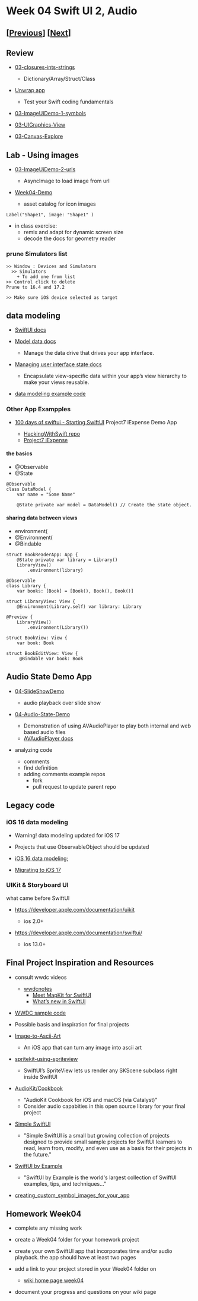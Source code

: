 # Week 04 Swift UI 2, Audio

## [[Previous](./03_swiftui.md)] [[Next](./05_data.md)]

## Review

- [03-closures-ints-strings](https://github.com/molab-itp/03-closures-ints-strings)

  - Dictionary/Array/Struct/Class

- [Unwrap app](https://apps.apple.com/app/id1440611372)

  - Test your Swift coding fundamentals

- [03-ImageUiDemo-1-symbols](https://github.com/molab-itp/03-ImageUiDemo-1-symbols)

- [03-UIGraphics-View](https://github.com/molab-itp/03-UIGraphics-View)

- [03-Canvas-Explore](https://github.com/molab-itp/03-Canvas-Explore)

## Lab - Using images

- [03-ImageUiDemo-2-urls](https://github.com/molab-itp/03-ImageUiDemo-2-urls)

  - AsyncImage to load image from url

- [Week04-Demo](https://github.com/molab-itp/Week04-Demo)

  - asset catalog for icon images

```
Label("Shape1", image: "Shape1" )
```

- in class exercise:
  - remix and adapt for dynamic screen size
  - decode the docs for geometry reader

### prune Simulators list

```
>> Window : Devices and Simulators
  >> Simulators
    + To add one from list
>> Control click to delete
Prune to 16.4 and 17.2

>> Make sure iOS device selected as target
```

## data modeling

- [SwiftUI docs](https://developer.apple.com/documentation/swiftui)

- [Model data docs](https://developer.apple.com/documentation/swiftui/model-data)

  - Manage the data drive that drives your app interface.

- [Managing user interface state docs](https://developer.apple.com/documentation/swiftui/managing-user-interface-state)

  - Encapsulate view-specific data within your app’s view hierarchy to make your views reusable.

- [data modeling example code](https://developer.apple.com/documentation/swiftui/managing-model-data-in-your-app)

### Other App Exampples

- [100 days of swiftui - Starting SwiftUI](https://www.hackingwithswift.com/100/swiftui/36) Project7 iExpense Demo App

  - [HackingWithSwift repo](https://github.com/twostraws/HackingWithSwift.git)
  - [Project7 iExpense](https://github.com/twostraws/HackingWithSwift/tree/main/SwiftUI/project7)

#### the basics

- @Observable
- @State

```
@Observable
class DataModel {
    var name = "Some Name"

    @State private var model = DataModel() // Create the state object.
```

#### sharing data between views

- environment(
- @Environment(
- @Bindable

```
struct BookReaderApp: App {
    @State private var library = Library()
    LibraryView()
        .environment(library)

@Observable
class Library {
    var books: [Book] = [Book(), Book(), Book()]

struct LibraryView: View {
    @Environment(Library.self) var library: Library

@Preview {
    LibraryView()
        .environment(Library())

struct BookView: View {
    var book: Book

struct BookEditView: View {
     @Bindable var book: Book

```

## Audio State Demo App

- [04-SlideShowDemo](https://github.com/molab-itp/04-SlideShowDemo)

  - audio playback over slide show

- [04-Audio-State-Demo](https://github.com/molab-itp/04-Audio-State-Demo)

  - Demonstration of using AVAudioPlayer to play both internal and web based audio files
  - [AVAudioPlayer docs](https://developer.apple.com/documentation/avfaudio/avaudioplayer)

- analyzing code
  - comments
  - find definition
  - adding comments example repos
    - fork
    - pull request to update parent repo

<!-- ### [05-ImageEditDemo](https://github.com/molab-itp/05-ImageEditDemo)
- async/await loading of images -->

## Legacy code

### iOS 16 data modeling

- Warning! data modeling updated for iOS 17
- Projects that use ObservableObject should be updated

- [iOS 16 data modeling](./04_ObservableObject.md);
- [Migrating to iOS 17](https://developer.apple.com/documentation/swiftui/migrating-from-the-observable-object-protocol-to-the-observable-macro)

### UIKit & Storyboard UI

what came before SwiftUI

- https://developer.apple.com/documentation/uikit

  - ios 2.0+

- https://developer.apple.com/documentation/swiftui/
  - ios 13.0+

## Final Project Inspiration and Resources

- consult wwdc videos

  - [wwdcnotes](https://wwdcnotes.com/documentation/wwdcnotes/)
    - [Meet MapKit for SwiftUI](https://wwdcnotes.com/documentation/wwdcnotes/wwdc23-10043-meet-mapkit-for-swiftui)
    - [What’s new in SwiftUI](https://wwdcnotes.com/documentation/wwdcnotes/wwdc23-10148-whats-new-in-swiftui)
      <!-- - [Prototype with Xcode Playgrounds](https://www.wwdcnotes.com/notes/wwdc23/10250/) -->
      <!-- - [SwiftUI Essentials](https://www.wwdcnotes.com/notes/wwdc19/216/) -->

- [WWDC sample code](https://developer.apple.com/documentation/samplecode/)

- Possible basis and inspiration for final projects

- [Image-to-Ascii-Art](https://github.com/liamrosenfeld/Image-to-Ascii-Art)

  - An iOS app that can turn any image into ascii art

- [spritekit-using-spriteview](https://www.hackingwithswift.com/quick-start/swiftui/how-to-integrate-spritekit-using-spriteview)

  - SwiftUI’s SpriteView lets us render any SKScene subclass right inside SwiftUI

- [AudioKit/Cookbook](https://github.com/AudioKit/Cookbook)

  - "AudioKit Cookbook for iOS and macOS (via Catalyst)"
  - Consider audio capabities in this open source library for your final project

- [Simple SwiftUI](https://github.com/twostraws/simple-swiftui)

  - "Simple SwiftUI is a small but growing collection of projects designed to
    provide small sample projects for SwiftUI learners to read, learn from,
    modify, and even use as a basis for their projects in the future."

- [SwiftUI by Example](https://www.hackingwithswift.com/quick-start/swiftui)

  - "SwiftUI by Example is the world's largest collection of SwiftUI examples, tips, and techniques..."

- [creating_custom_symbol_images_for_your_app](https://developer.apple.com/documentation/uikit/uiimage/creating_custom_symbol_images_for_your_app)

<!--
## XCode indent preference\
- ![xcode pref indent](../assets/xcode-pref-indent.png)
-->

## Homework Week04

- complete any missing work

- create a Week04 folder for your homework project

- create your own SwiftUI app that incorporates time and/or audio playback. the app should have at least two pages

- add a link to your project stored in your Week04 folder on

  - [wiki home page week04](https://github.com/molab-itp/content-2025-09/wiki#week-04-homework)

- document your progress and questions on your wiki page
